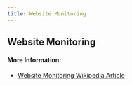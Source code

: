 ```yaml
---
title: Website Monitoring
---
```

## Website Monitoring

#### More Information:
- <a href='https://en.wikipedia.org/wiki/Website_monitoring' target='_blank' rel='nofollow'>Website Monitoring Wikipedia Article</a>
